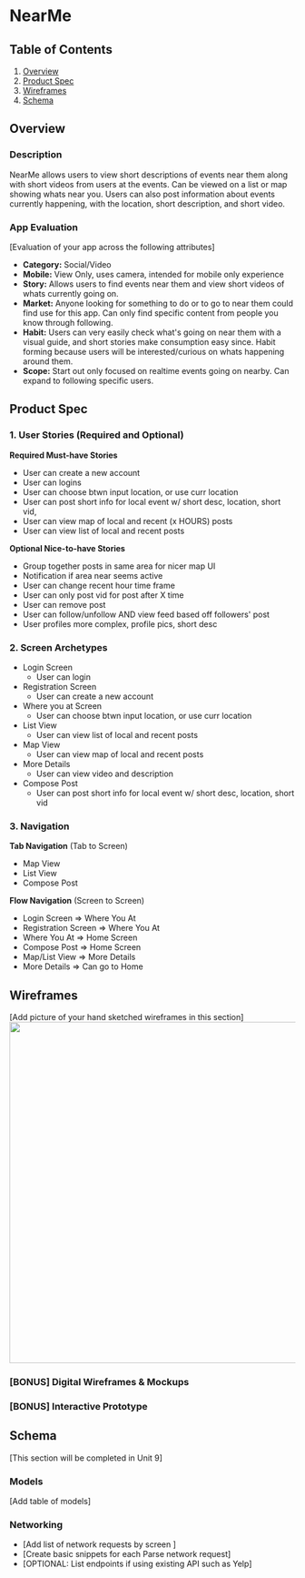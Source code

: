 # NearMe

## Table of Contents
1. [Overview](#Overview)
1. [Product Spec](#Product-Spec)
1. [Wireframes](#Wireframes)
2. [Schema](#Schema)

## Overview
### Description
NearMe allows users to view short descriptions of events near them along with short videos from users at the events. Can be viewed on a list or map showing whats near you. Users can also post information about events currently happening, with the location, short description, and short video.

### App Evaluation
[Evaluation of your app across the following attributes]
- **Category:** Social/Video
- **Mobile:** View Only, uses camera, intended for mobile only experience
- **Story:** Allows users to find events near them and view short videos of whats currently going on.
- **Market:** Anyone looking for something to do or to go to near them could find use for this app. Can only find specific content from people you know through following. 
- **Habit:** Users can very easily check what's going on near them with a visual guide, and short stories make consumption easy since. Habit forming because users will be interested/curious on whats happening around them.
- **Scope:** Start out only focused on realtime events going on nearby. Can expand to following specific users.

## Product Spec

### 1. User Stories (Required and Optional)

**Required Must-have Stories**

* User can create a new account
* User can logins
* User can choose btwn input location, or use curr location
* User can post short info for local event w/ short desc, location, short vid,
* User can view map of local and recent (x HOURS) posts
* User can view list of local and recent posts


**Optional Nice-to-have Stories**

* Group together posts in same area for nicer map UI
*  Notification if area near seems active
*  User can change recent hour time frame
* User can only post vid for post after X time
* User can remove post
* User can follow/unfollow AND view feed based off followers' post
* User profiles more complex, profile pics, short desc


### 2. Screen Archetypes

* Login Screen
   * User can login
* Registration Screen
   * User can create a new account
* Where you at Screen
    * User can choose btwn input location, or use curr location
* List View
    * User can view list of local and recent posts
* Map View
   * User can view map of local and recent posts
* More Details
   * User can view video and description
* Compose Post
    * User can post short info for local event w/ short desc, location, short vid

### 3. Navigation

**Tab Navigation** (Tab to Screen)

*  Map View
*  List View
*  Compose Post

**Flow Navigation** (Screen to Screen)

* Login Screen
   => Where You At
* Registration Screen
   => Where You At
* Where You At
  => Home Screen
* Compose Post
  => Home Screen
* Map/List View
  => More Details
* More Details
  => Can go to Home

## Wireframes
[Add picture of your hand sketched wireframes in this section]
<img src="YOUR_WIREFRAME_IMAGE_URL" width=600>

### [BONUS] Digital Wireframes & Mockups

### [BONUS] Interactive Prototype

## Schema 
[This section will be completed in Unit 9]
### Models
[Add table of models]
### Networking
- [Add list of network requests by screen ]
- [Create basic snippets for each Parse network request]
- [OPTIONAL: List endpoints if using existing API such as Yelp]
